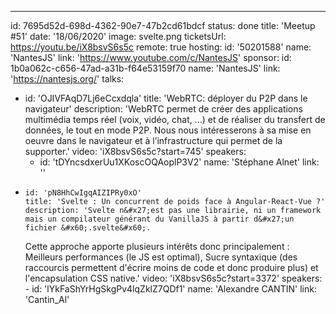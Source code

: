 ---

id: 7695d52d-698d-4362-90e7-47b2cd61bdcf
status: done
title: 'Meetup #51'
date: '18/06/2020'
image: svelte.png
ticketsUrl: https://youtu.be/iX8bsvS6s5c
remote: true
hosting:
id: '50201588'
name: 'NantesJS'
link: 'https://www.youtube.com/c/NantesJS'
sponsor:
id: 1b0a062c-c656-47ad-a31b-f64e53159f70
name: 'NantesJS'
link: 'https://nantesjs.org/'
talks:

- id: 'OJIVFAqD7Lj6eCcxdqla'
  title: 'WebRTC: déployer du P2P dans le navigateur'
  description: 'WebRTC permet de créer des applications multimédia temps réel (voix, vidéo, chat, …) et de réaliser du transfert de données, le tout en mode P2P. Nous nous intéresserons à sa mise en oeuvre dans le navigateur et à l’infrastructure qui permet de la supporter.'
  video: 'iX8bsvS6s5c?start=745'
  speakers:
    - id: 'tDYncsdxerUu1XKoscOQAoplP3V2'
      name: 'Stéphane Alnet'
      link: ''
-     id: 'pN8HhCwIgqAIZIPRy0xO'
      title: 'Svelte : Un concurrent de poids face à Angular-React-Vue ?'
      description: 'Svelte n&#x27;est pas une librairie, ni un framework mais un compilateur générant du VanillaJS à partir d&#x27;un fichier &#x60;.svelte&#x60;.
    Cette approche apporte plusieurs intérêts donc principalement : Meilleurs performances (le JS est optimal), Sucre syntaxique (des raccourcis permettent d&#x27;écrire moins de code et donc produire plus) et l&#x27;encapsulation CSS native.'
    video: 'iX8bsvS6s5c?start=3372'
    speakers: -
    id: 'lYkFaShYrHgSkgPv4lqZklZ7QDf1'
    name: 'Alexandre CANTIN'
    link: 'Cantin_Al'
